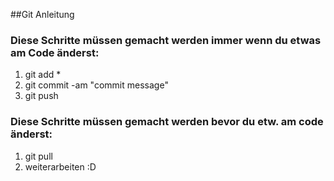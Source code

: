 ##Git Anleitung 

### Diese Schritte müssen gemacht werden immer wenn du etwas am Code änderst: 

1. git add * 
2. git commit -am "commit message" 
3. git push 

### Diese Schritte müssen gemacht werden bevor du etw. am code änderst: 

1. git pull 
2. weiterarbeiten :D 
